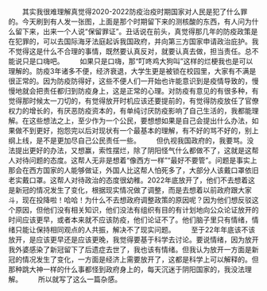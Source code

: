 　　其实我很难理解真觉得2020-2022防疫治疫时期国家对人民是犯了什么罪的。今天刷到有人发一张图，上面是那个时期留下来的测核酸的东西，有人问为什么留下来，出来一个人说“保留罪证”。丑话说在前头，真觉得那几年的防疫政策是在犯罪的，可以去国际海牙法庭起诉我国政府，并向第三方国家申请政治庇护。我不觉得这是什么不合理的事情，既然要认真反对，就要认真去做，担当责任。总不能说只是口嗨吧。
　　如果只是口嗨，那“叮咚鸡大狗叫”这样的烂梗我也是可以理解的。防疫3年诸多不便，经济衰退，大学生更是被锁在校园里，大家有不满是很正常的。因为防疫防得好，这些不便人们一开始也许能意识到是疫情导致的，慢慢地就会把责任都归到防疫身上，这是正常的心理。对防疫有意见的有很多种，有觉得那时候太一刀切的，有觉得放开时机应该还要提前的，有觉得防疫放任了官僚权力的增长的，有厌恶防疫资本的，有单纯讨厌防疫影响了自己生活的，我都能理解。在这些想法之上，至少作为一个公民，要想想如果是自己会提出什么办法，如果做不到更好，抱怨完以后对现状有一个最基本的理解，有不好的骂不好的，别上纲上线，是不是更加尽自己公民责任一些。
　　但仇视我国政府的，我要骂。没法提出更好的办法，又想赢，索性摆烂，除了阴阳怪气什么都做不了，这就是这帮人对待问题的态度。这帮人无非是想着“像西方一样”“最好不要管”。问题是事实上那会在西方国家的人能够做证，外国人比这帮人怕死多了，大部分人该戴口罩依旧老实戴口罩。这帮人对待政治的态度很幼稚。2022年底放开了，他们不去想着这是新冠的情况发生了变化，根据现实情况做了调整，而是去想着以前政府跟大家斗，现在投降啦！哈哈！为什么不去想政府调整政策的原因呢？因为他们想反驳这个原因，但他们没有相关知识，他们没法有组织有目的有计划地向公众论证放开的时间应该更早，或者本来就不应该防疫，他们论证不了。他们脑子里只有情绪，情绪只能让保持相同观点的人共振，解决不了现实问题。
　　至于22年年底该不该放开，是应该更早还是应该更晚，我觉得要基于科学去讨论。要说情绪，因为放开我外婆感染了新冠留下了后遗症去世了，我也该有情绪。但我认为放开一方面是新冠的情况发生了变化，一方面是经济上需要放开了，这都是科学上可以解释的。但那种跳大神一样的什么事都怪到政府身上的，每天沉迷于阴阳国家的，我没法理解。
　　所以就写了这么一篇杂感。
<!-- ##{"timestamp":1757496575}## -->